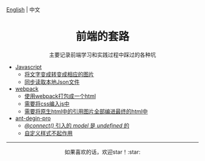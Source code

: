 [English](README.md) | 中文

<h1 align="center">前端的套路</h1>

<div align="center">主要记录前端学习和实践过程中踩过的各种坑</div>

* [Javascript](zh-CN/javascript/README.md)
	* [将文字变成转变成相应的图片](zh-CN/javascript/README.md#-1)
	* [同步读取本地Json文件](zh-CN/javascript/README.md#Json)
* [webpack](zh-CN/webpack/README.md)
	* [使用webpack打包成一个html](zh-CN/webpack/README.md#webpackhtml)
	* [需要将css编入js中](zh-CN/webpack/README.md#cssjs)
	* [需要将原生html中的引用图片全部编进最终的html中](zh-CN/webpack/README.md#htmlhtml)
* [ant-degin-pro](zh-CN/ant-design-pro/README.md)
	* [*@connect()* 引入的 *model* 是 *undefined* 的](zh-CN/ant-design-pro/README.md#connectmodelundefined)
	* [自定义样式不起作用](zh-CN/ant-design-pro/README.md#-1)

---

<div align="center">如果喜欢的话，欢迎star！:star: </div>